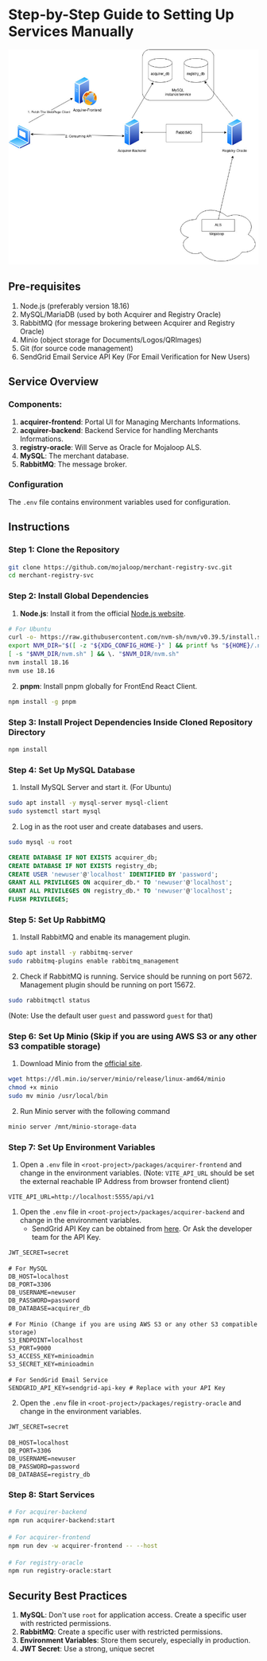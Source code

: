 # Step-by-Step Guide to Setting Up Services Manually

![Draw.io Diagram](./Services.jpg)

## Pre-requisites

1. Node.js (preferably version 18.16)
2. MySQL/MariaDB (used by both Acquirer and Registry Oracle)
3. RabbitMQ (for message brokering between Acquirer and Registry Oracle)
4. Minio (object storage for Documents/Logos/QRImages)
5. Git (for source code management)
6. SendGrid Email Service API Key (For Email Verification for New Users)

## Service Overview

### Components:

1. **acquirer-frontend**: Portal UI for Managing Merchants Informations.
2. **acquirer-backend**: Backend Service for handling Merchants Informations.
3. **registry-oracle**: Will Serve as Oracle for Mojaloop ALS.
4. **MySQL**: The merchant database.
5. **RabbitMQ**: The message broker.

### Configuration

The `.env` file contains environment variables used for configuration.

## Instructions

### Step 1: Clone the Repository

```bash
git clone https://github.com/mojaloop/merchant-registry-svc.git
cd merchant-registry-svc
```

### Step 2: Install Global Dependencies

1. **Node.js**: Install it from the official [Node.js website](https://nodejs.org/).
```bash
# For Ubuntu
curl -o- https://raw.githubusercontent.com/nvm-sh/nvm/v0.39.5/install.sh | bash
export NVM_DIR="$([ -z "${XDG_CONFIG_HOME-}" ] && printf %s "${HOME}/.nvm" || printf %s "${XDG_CONFIG_HOME}/nvm")"
[ -s "$NVM_DIR/nvm.sh" ] && \. "$NVM_DIR/nvm.sh"
nvm install 18.16
nvm use 18.16

```
2. **pnpm**: Install pnpm globally for FrontEnd React Client.

```bash
npm install -g pnpm
```

### Step 3: Install Project Dependencies Inside Cloned Repository Directory

```bash
npm install
```

### Step 4: Set Up MySQL Database

1. Install MySQL Server and start it. (For Ubuntu)
```bash
sudo apt install -y mysql-server mysql-client
sudo systemctl start mysql
```

2. Log in as the root user and create databases and users.

```bash
sudo mysql -u root
```

```sql
CREATE DATABASE IF NOT EXISTS acquirer_db;
CREATE DATABASE IF NOT EXISTS registry_db;
CREATE USER 'newuser'@'localhost' IDENTIFIED BY 'password';
GRANT ALL PRIVILEGES ON acquirer_db.* TO 'newuser'@'localhost';
GRANT ALL PRIVILEGES ON registry_db.* TO 'newuser'@'localhost';
FLUSH PRIVILEGES;
```

### Step 5: Set Up RabbitMQ

1. Install RabbitMQ and enable its management plugin.

```bash
sudo apt install -y rabbitmq-server
sudo rabbitmq-plugins enable rabbitmq_management
```

2. Check if RabbitMQ is running. Service should be running on port 5672. Management plugin should be running on port 15672.
```bash
sudo rabbitmqctl status
```
(Note: Use the default user `guest` and password `guest` for that)


### Step 6: Set Up Minio (Skip if you are using AWS S3 or any other S3 compatible storage)

1. Download Minio from the [official site](https://min.io/download#/linux).
```bash
wget https://dl.min.io/server/minio/release/linux-amd64/minio
chmod +x minio
sudo mv minio /usr/local/bin
```

2. Run Minio server with the following command
```bash
minio server /mnt/minio-storage-data
```

### Step 7: Set Up Environment Variables

1. Open a `.env` file in `<root-project>/packages/acquirer-frontend` and change in the environment variables.
(Note: `VITE_API_URL` should be set the external reachable IP Address from browser frontend client)
```
VITE_API_URL=http://localhost:5555/api/v1
```

1. Open the `.env` file in `<root-project>/packages/acquirer-backend` and change in the environment variables.
    - SendGrid API Key can be obtained from [here](https://app.sendgrid.com/settings/api_keys). Or Ask the developer team for the API Key.

```
JWT_SECRET=secret

# For MySQL
DB_HOST=localhost
DB_PORT=3306
DB_USERNAME=newuser
DB_PASSWORD=password
DB_DATABASE=acquirer_db 

# For Minio (Change if you are using AWS S3 or any other S3 compatible storage)
S3_ENDPOINT=localhost
S3_PORT=9000
S3_ACCESS_KEY=minioadmin
S3_SECRET_KEY=minioadmin

# For SendGrid Email Service
SENDGRID_API_KEY=sendgrid-api-key # Replace with your API Key
```

2. Open the `.env` file in `<root-project>/packages/registry-oracle` and change in the environment variables.

```
JWT_SECRET=secret

DB_HOST=localhost
DB_PORT=3306
DB_USERNAME=newuser
DB_PASSWORD=password
DB_DATABASE=registry_db
```

### Step 8: Start Services

```bash
# For acquirer-backend
npm run acquirer-backend:start

# For acquirer-frontend
npm run dev -w acquirer-frontend -- --host

# For registry-oracle
npm run registry-oracle:start
```

## Security Best Practices

1. **MySQL**: Don't use `root` for application access. Create a specific user with restricted permissions.
2. **RabbitMQ**: Create a specific user with restricted permissions.
3. **Environment Variables**: Store them securely, especially in production.
4. **JWT Secret**: Use a strong, unique secret
